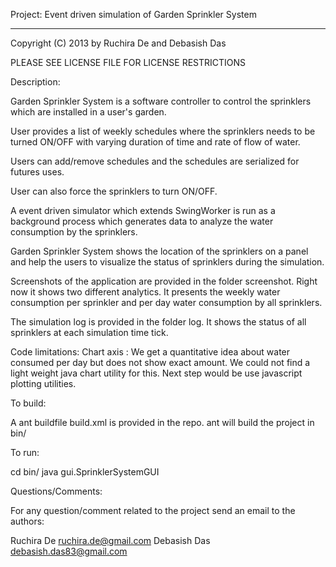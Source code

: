 Project: Event driven simulation of Garden Sprinkler System

--------------------------------------------------------------
Copyright (C) 2013 by Ruchira De and Debasish Das

PLEASE SEE LICENSE FILE FOR LICENSE RESTRICTIONS

Description:

Garden Sprinkler System is a software controller to control the
sprinklers which are installed in a user's garden.

User provides a list of weekly schedules where the sprinklers needs to
be turned ON/OFF with varying duration of time and rate of flow of
water.

Users can add/remove schedules and the schedules are serialized for
futures uses.

User can also force the sprinklers to turn ON/OFF.

A event driven simulator which extends SwingWorker is run as a background
process which generates data to analyze the water consumption by the
sprinklers.

Garden Sprinkler System shows the location of the sprinklers on a panel
and help the users to visualize the status of sprinklers during the simulation.

Screenshots of the application are provided in the folder screenshot. Right now
it shows two different analytics. It presents the weekly water consumption per
sprinkler and per day water consumption by all sprinklers.

The simulation log is provided in the folder log. It shows the status of all
sprinklers at each simulation time tick.

Code limitations:
Chart axis : We get a quantitative idea about water consumed per day but
does not show exact amount. We could not find a light weight java chart
utility for this. Next step would be use javascript plotting utilities.

To build:

A ant buildfile build.xml is provided in the repo. ant will build the
project in bin/

To run:

cd bin/
java gui.SprinklerSystemGUI

Questions/Comments:

For any question/comment related to the project send an email to the authors:

Ruchira De ruchira.de@gmail.com
Debasish Das debasish.das83@gmail.com
